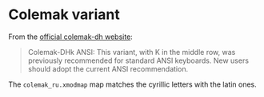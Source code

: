 # Colemak variant

From the [official colemak-dh website](https://colemakmods.github.io/mod-dh/keyboards.html):

> Colemak-DHk ANSI: This variant, with K in the middle row, was previously recommended for standard ANSI keyboards. New users should adopt the current ANSI recommendation.

The `colemak_ru.xmodmap` map matches the cyrillic letters with the latin ones.
